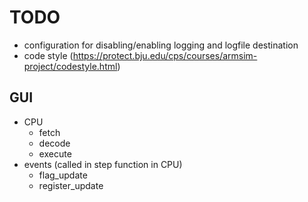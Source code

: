 # TODO

- configuration for disabling/enabling logging and logfile destination
- code style (https://protect.bju.edu/cps/courses/armsim-project/codestyle.html)


## GUI
- CPU
  - fetch
  - decode
  - execute
- events (called in step function in CPU)
  - flag_update
  - register_update